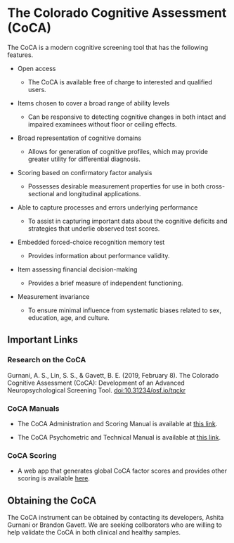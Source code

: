 # The Colorado Cognitive Assessment (CoCA)

The CoCA is a modern cognitive screening tool that has the following features.

- Open access
  - The CoCA is available free of charge to interested and qualified users. 

- Items chosen to cover a broad range of ability levels
  - Can be responsive to detecting cognitive changes in both intact and impaired examinees without floor or ceiling effects.

- Broad representation of cognitive domains
  - Allows for generation of cognitive profiles, which may provide greater utility for differential diagnosis.

- Scoring based on confirmatory factor analysis
  - Possesses desirable measurement properties for use in both cross-sectional and longitudinal applications.

- Able to capture processes and errors underlying performance
  - To assist in capturing important data about the cognitive deficits and strategies that underlie observed test scores.

- Embedded forced-choice recognition memory test
  - Provides information about performance validity.

- Item assessing financial decision-making
  - Provides a brief measure of independent functioning.

- Measurement invariance
  - To ensure minimal influence from systematic biases related to sex, education, age, and culture.

## Important Links

### Research on the CoCA

Gurnani, A. S., Lin, S. S., & Gavett, B. E. (2019, February 8). The Colorado Cognitive Assessment (CoCA): Development of an Advanced Neuropsychological Screening Tool. [doi:10.31234/osf.io/tqckr](https://doi.org/10.31234/osf.io/tqckr)

### CoCA Manuals

- The CoCA Administration and Scoring Manual is available at [this link](CoCA_Manual.md).

- The CoCA Psychometric and Technical Manual is available at [this link](CoCA_Tech.md).

### CoCA Scoring

- A web app that generates global CoCA factor scores and provides other scoring is available [here](https://neuropsych.shinyapps.io/CoCA/).
## Obtaining the CoCA

The CoCA instrument can be obtained by contacting its developers, Ashita Gurnani or Brandon Gavett. We are seeking collborators who are willing to help validate the CoCA in both clinical and healthy samples.
